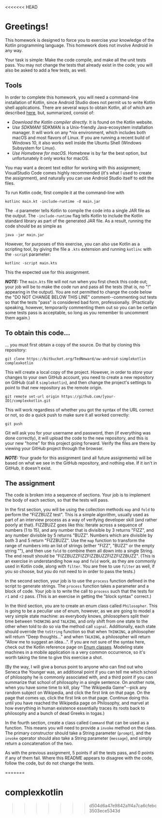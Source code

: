 <<<<<<< HEAD
# Greetings!

This homework is designed to force you to exercise your knowledge of the Kotlin programming language. This homework does not involve Android in any way.

Your task is simple: Make the code compile, and make all the unit tests pass. You may not change the tests that already exist in the code; you will also be asked to add a few tests, as well.

## Tools
In order to complete this homework, you will need a command-line installation of Kotlin, since Android Studio does not permit us to write Kotlin shell applications. There are several ways to obtain Kotlin, all of which are described [here](https://kotlinlang.org/docs/tutorials/command-line.html), but, summarized, consist of:

* *Download the Kotlin compiler directly.* It is found on the Kotlin website.
* *Use SDKMAN!* SDKMAN is a Unix-friendly Java-ecosystem installation manager. It will work on any *nix environment, which includes both macOS and most flavors of Linux. If you are running a recent build of Windows 10, it also works well inside the Ubuntu Shell (Windows Subsystem for Linux).
* *Use Homebrew for macOS.* Homebrew is by far the best option, but unfortunately it only works for macOS.

You may want a decent text editor for working with this assignment; VisualStudio Code comes highly recommended (it's what I used to create the assignment), and naturally you can use Android Studio itself to edit the files.

To run Kotlin code, first compile it at the command-line with

    kotlinc main.kt -include-runtime -d main.jar

The `-d` parameter tells Kotlin to compile the code into a single JAR file as the output. The `-include-runtime` flag tells Kotlin to include the Kotlin standard library as part of the generated JAR file. As a result, running the code should be as simple as

    java -jar main.jar

However, for purposes of this exercise, you can also use Kotlin as a scripting tool, by giving the file a `.kts` extension and running `kotlinc` with the `-script` parameter:

    kotlinc -script main.kts

This the expected use for this assignment.

***NOTE:*** The `main.kts` file will not run when you first check this code out; your job will be to make the code run and pass all the tests (that is, no "!" appearing in the output). You are not permitted to change the code below the "DO NOT CHANGE BELOW THIS LINE" comment--commenting out tests so that the tests "pass" is considered bad form, professionally. (Practically speaking, however, temporarily commenting them out so you can be certain some tests pass is acceptable, so long as you remember to uncomment them again.)

## To obtain this code...
... you must first obtain a copy of the source. Do that by cloning this repository:

    git clone https://bitbucket.org/TedNeward/uw-android-simplekotlin complexkotlin

This will create a local copy of the project. However, in order to *store* your changes to your own GitHub account, you need to create a new repository on GitHub (call it `simplekotlin`), and then change the project's settings to point to that new repository as the remote origin.

    git remote set-url origin https://github.com/[your-ID]/complexkotlin.git

This will work regardless of whether you got the syntax of the URL correct or not, so do a quick push to make sure it all worked correctly:

    git push

Git will ask you for your username and password, then (if everything was done correctly), it will upload the code to the new repository, and this is your new "home" for this project going forward. Verify the files are there by viewing your GitHub project through the browser.

***NOTE:*** Your grade for this assignment (and all future assignments) will be based on what we see in the GitHub repository, and nothing else. If it isn't in GitHub, it doesn't exist.

## The assignment
The code is broken into a sequence of sections. Your job is to implement the body of each section, so that the tests will pass.

In the first section, you will be using the collection methods `map` and `fold` to perform the "FIZZBUZZ test". This is a simple algorithm, usually used as part of an interview process as a way of verifying developer skill (and rather poorly at that). FIZZBUZZ goes like this: Iterate across a sequence of numbers (1 to 15), and any number that is divisible by 3 returns "FIZZ", and any number divisible by 5 returns "BUZZ". Numbers which are divisible by both 3 and 5 return "FIZZBUZZ". Use the `map` function to transform the range of numbers into an list of strings (either "FIZZ", "BUZZ" or the empty string ""), and then use `fold` to combine them all down into a single String. The end result should be "FIZZBUZZFIZZFIZZBUZZFIZZFIZZBUZZ". (This is an exercise in understanding how `map` and `fold` work, as they are commonly used in Kotlin code, along with `filter`. You are free to use `filter` as well, if you so choose, but you do not need to in order to pass the tests.)

In the second section, your job is to use the `process` function defined in the script to generate strings. The `process` function takes a parameter and a block of code. Your job is to write the call to `process` such that the tests for `r1` and `r2` pass. (This is an exercise in getting the "block syntax" correct.)

In the third section, you are to create an enum class called `Philosopher`. This is going to be a peculiar use of enum, however, as we are going to model a very simple state machine: as everybody knows, philosophers split their time between `THINKING` and `TALKING`, and only shift from one state to the other when told to do so via the method call `signal`. Additionally, each state should override the `toString` function so that when `THINKING`, a philosopher will return "Deep thoughts..." and when `TALKING`, a philosopher will return "Allow me to suggest an idea...". If you are not sure of the syntax here, check out the Kotlin reference page on [Enum classes](http://kotlinlang.org/docs/reference/enum-classes.html). Modeling state machines in a mobile application is a very common occurrence, so it's worth taking the time to give this exercise a shot.

(By the way, I will give a bonus point to anyone who can find out who Seneca the Younger was, an additional point if you can tell me which school of philosophy he is commonly associated with, and a third point if you can summarize that school of philosophy in a single sentence. On another note, when you have some time to kill, play "The Wikipedia Game"--pick any random subject on Wikipedia, and click the first link on that page. On the page that comes up, click the first link on that page. Continue doing this until you have reached the Wikipedia page on Philosophy, and marvel at how everything in human existence essentially traces its roots back to philosophy and a bunch of dead Greeks in togas.)

In the fourth section, create a class called `Command` that can be used as a function. This means you will need to provide a `invoke` method on the class. The primary constructor should take a String parameter (`prompt`), and the `invoke` operator should also take a String parameter (`message`), and simply return a concatenation of the two. 

As with the previous assignment, 5 points if all the tests pass, and 0 points if any of them fail. Where this README appears to disagree with the code, follow the code, but do not change the tests.


=======
# complexkotlin
>>>>>>> d504d6a47e9842a1f4a7ca6cfebc3503ece5343d
